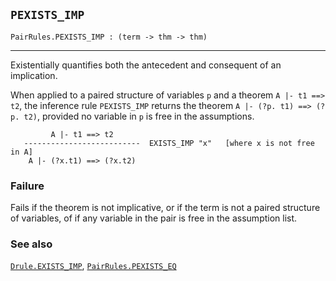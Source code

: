 ## `PEXISTS_IMP`

``` hol4
PairRules.PEXISTS_IMP : (term -> thm -> thm)
```

------------------------------------------------------------------------

Existentially quantifies both the antecedent and consequent of an
implication.

When applied to a paired structure of variables `p` and a theorem
`A |- t1 ==> t2`, the inference rule `PEXISTS_IMP` returns the theorem
`A |- (?p. t1) ==> (?p. t2)`, provided no variable in `p` is free in the
assumptions.

``` hol4
         A |- t1 ==> t2
   --------------------------  EXISTS_IMP "x"   [where x is not free in A]
    A |- (?x.t1) ==> (?x.t2)
```

### Failure

Fails if the theorem is not implicative, or if the term is not a paired
structure of variables, of if any variable in the pair is free in the
assumption list.

### See also

[`Drule.EXISTS_IMP`](#Drule.EXISTS_IMP),
[`PairRules.PEXISTS_EQ`](#PairRules.PEXISTS_EQ)
